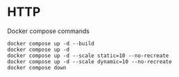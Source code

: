 # HTTP

Docker compose commands

```
docker compose up -d --build
docker compose up -d
docker compose up -d --scale static=10 --no-recreate
docker compose up -d --scale dynamic=10 --no-recreate
docker compose down
```
